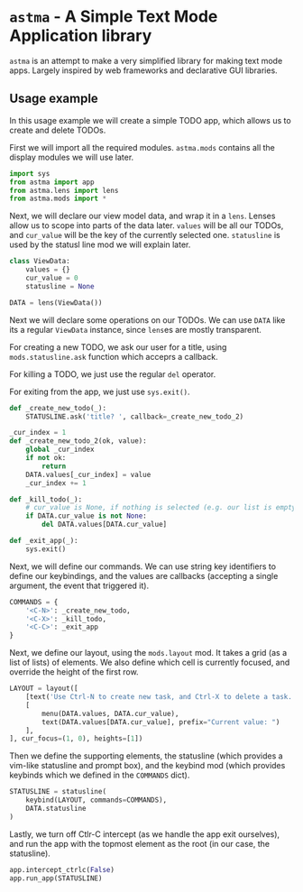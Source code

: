 # `astma` - A Simple Text Mode Application library

`astma` is an attempt to make a very simplified library for making text mode apps. Largely inspired by web frameworks and declarative GUI libraries.

## Usage example

In this usage example we will create a simple TODO app, which allows us to create and delete TODOs.

First we will import all the required modules. `astma.mods` contains all the display modules we will use later.

```py
import sys
from astma import app
from astma.lens import lens
from astma.mods import *
```

Next, we will declare our view model data, and wrap it in a `lens`. Lenses allow us to scope into parts of the data later. `values` will be all our TODOs, and `cur_value` will be the key of the currently selected one. `statusline` is used by the statusl line mod we will explain later.

```py
class ViewData:
    values = {}
    cur_value = 0
    statusline = None

DATA = lens(ViewData())
```

Next we will declare some operations on our TODOs. We can use `DATA` like its a regular `ViewData` instance, since `lens`es are mostly transparent.

For creating a new TODO, we ask our user for a title, using `mods.statusline.ask` function which acceprs a callback.

For killing a TODO, we just use the regular `del` operator.

For exiting from the app, we just use `sys.exit()`.

```py
def _create_new_todo(_):
    STATUSLINE.ask('title? ', callback=_create_new_todo_2)

_cur_index = 1
def _create_new_todo_2(ok, value):
    global _cur_index
    if not ok:
        return
    DATA.values[_cur_index] = value
    _cur_index += 1

def _kill_todo(_):
    # cur_value is None, if nothing is selected (e.g. our list is empty)
    if DATA.cur_value is not None:
        del DATA.values[DATA.cur_value]

def _exit_app(_):
    sys.exit()
```

Next, we will define our commands. We can use string key identifiers to define our keybindings, and the values are callbacks (accepting a single argument, the event that triggered it).

```py
COMMANDS = {
    '<C-N>': _create_new_todo,
    '<C-X>': _kill_todo,
    '<C-C>': _exit_app
}
```

Next, we define our layout, using the `mods.layout` mod. It takes a grid (as a list of lists) of elements. We also define which cell is currently focused, and override the height of the first row.

```py
LAYOUT = layout([
    [text('Use Ctrl-N to create new task, and Ctrl-X to delete a task.')],
    [
        menu(DATA.values, DATA.cur_value),
        text(DATA.values[DATA.cur_value], prefix="Current value: ")
    ],
], cur_focus=(1, 0), heights=[1])
```

Then we define the supporting elements, the statusline (which provides a vim-like statusline and prompt box), and the keybind mod (which provides keybinds which we defined in the `COMMANDS` dict).

```py
STATUSLINE = statusline(
    keybind(LAYOUT, commands=COMMANDS),
    DATA.statusline
)
```

Lastly, we turn off Ctlr-C intercept (as we handle the app exit ourselves), and run the app with the topmost element as the root (in our case, the statusline).

```py
app.intercept_ctrlc(False)
app.run_app(STATUSLINE)
```